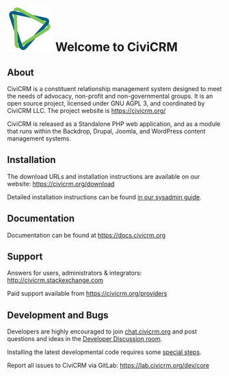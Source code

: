 ![](i/logo_lg.png) Welcome to CiviCRM
=====================================

About
-----

CiviCRM is a constituent relationship management system designed to
meet the needs of advocacy, non-profit and non-governmental groups.
It is an open source project, licensed under GNU AGPL 3, and
coordinated by CiviCRM LLC. The project website is https://civicrm.org/

CiviCRM is released as a Standalone PHP web application, and as a module
that runs within the Backdrop, Drupal, Joomla, and WordPress content
management systems.


Installation
------------

The download URLs and installation instructions are available on our website:
https://civicrm.org/download

Detailed installation instructions can be found [in our sysadmin guide](https://docs.civicrm.org/sysadmin/en/latest/).


Documentation
-------------

Documentation can be found at https://docs.civicrm.org


Support
-------

Answers for users, administrators & integrators:
http://civicrm.stackexchange.com

Paid support available from
https://civicrm.org/providers


Development and Bugs
--------------------

Developers are highly encouraged to join [chat.civicrm.org](https://chat.civicrm.org) and post
questions and ideas in the [Developer Discussion room](https://chat.civicrm.org/civicrm/channels/dev).

Installing the latest developmental code requires some [special steps](https://docs.civicrm.org/dev/en/latest/tools/git/).

Report all issues to CiviCRM via GitLab: https://lab.civicrm.org/dev/core

